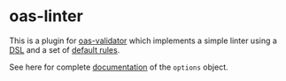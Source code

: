 # oas-linter

This is a plugin for [oas-validator](https://github.com/mermade/oas-kit) which implements a simple linter using a [DSL](https://mermade.github.io/oas-kit/linter-rules.html) and a set of [default rules](https://mermade.github.io/oas-kit/default-rules.html).

See here for complete [documentation](/docs/options.md) of the `options` object.

